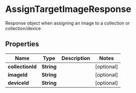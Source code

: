 

# AssignTargetImageResponse

Response object when assigning an image to a collection or collection/device

## Properties

| Name | Type | Description | Notes |
|------------ | ------------- | ------------- | -------------|
|**collectionId** | **String** |  |  [optional] |
|**imageId** | **String** |  |  [optional] |
|**deviceId** | **String** |  |  [optional] |




